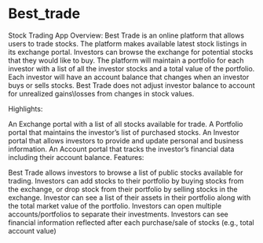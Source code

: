 # Best_trade
Stock Trading App
Overview: Best Trade is an online platform that allows users to trade stocks. The platform makes available latest stock listings in its exchange portal. Investors can browse the exchange for potential stocks that they would like to buy. The platform will maintain a portfolio for each investor with a list of all the investor stocks and a total value of the portfolio. Each investor will have an account balance that changes when an investor buys or sells stocks. Best Trade does not adjust investor balance to account for unrealized gains\losses from changes in stock values.

Highlights:

An Exchange portal with a list of all stocks available for trade.
A Portfolio portal that maintains the investor’s list of purchased stocks.
An Investor portal that allows investors to provide and update personal and business information.
An Account portal that tracks the investor’s financial data including their account balance.
Features:

Best Trade allows investors to browse a list of public stocks available for trading.
Investors can add stocks to their portfolio by buying stocks from the exchange, or drop stock from their portfolio by selling stocks in the exchange.
Investor can see a list of their assets in their portfolio along with the total market value of the portfolio.
Investors can open multiple accounts/portfolios to separate their investments.
Investors can see financial information reflected after each purchase/sale of stocks (e.g., total account value)
